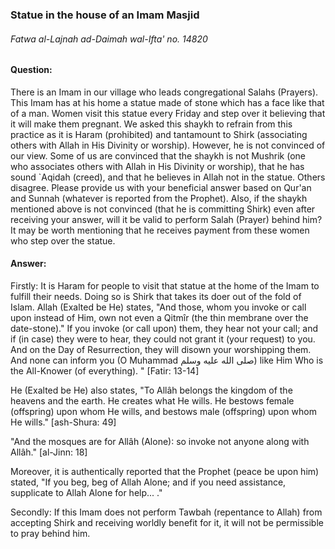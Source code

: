 [_metadata_:title]:- "Statue in the house of an Imam Masjid"
[_metadata_:author]:- "instagram@Alsalafiyyah"
[_metadata_:date]:- "Dhuʻl-Qiʻdah 2, 1441 AH"
[_metadata_:tags]:- "fatwas, islam, alifta, rulings, shariah"

### Statue in the house of an Imam Masjid
###### Fatwa al-Lajnah ad-Daimah wal-Ifta' no. 14820

#### Question: 
There is an Imam in our village who leads congregational Salahs (Prayers). This Imam has at his home a statue made of stone which has a face like that of a man. Women visit this statue every Friday and step over it believing that it will make them pregnant. We asked this shaykh to refrain from this practice as it is Haram (prohibited) and tantamount to Shirk (associating others with Allah in His Divinity or worship). However, he is not convinced of our view. Some of us are convinced that the shaykh is not Mushrik (one who associates others with Allah in His Divinity or worship), that he has sound `Aqidah (creed), and that he believes in Allah not in the statue. Others disagree. Please provide us with your beneficial answer based on Qur'an and Sunnah (whatever is reported from the Prophet). Also, if the shaykh mentioned above is not convinced (that he is committing Shirk) even after receiving your answer, will it be valid to perform Salah (Prayer) behind him? It may be worth mentioning that he receives payment from these women who step over the statue.
#### Answer: 
Firstly: It is Haram for people to visit that statue at the home of the Imam to fulfill their needs. Doing so is Shirk that takes its doer out of the fold of Islam. Allah (Exalted be He) states, "And those, whom you invoke or call upon instead of Him, own not even a Qitmîr (the thin membrane over the date-stone)." If you invoke (or call upon) them, they hear not your call; and if (in case) they were to hear, they could not grant it (your request) to you. And on the Day of Resurrection, they will disown your worshipping them. And none can inform you (O Muhammad صلى الله عليه وسلم) like Him Who is the All-Knower (of everything). " [Fatir: 13-14] 

He (Exalted be He) also states, "To Allâh belongs the kingdom of the heavens and the earth. He creates what He wills. He bestows female (offspring) upon whom He wills, and bestows male (offspring) upon whom He wills." [ash-Shura: 49] 

"And the mosques are for Allâh (Alone): so invoke not anyone along with Allâh." [al-Jinn: 18] 

Moreover, it is authentically reported that the Prophet (peace be upon him) stated, "If you beg, beg of Allah Alone; and if you need assistance, supplicate to Allah Alone for help... ."

Secondly: If this Imam does not perform Tawbah (repentance to Allah) from accepting Shirk and receiving worldly benefit for it, it will not be permissible to pray behind him. 


